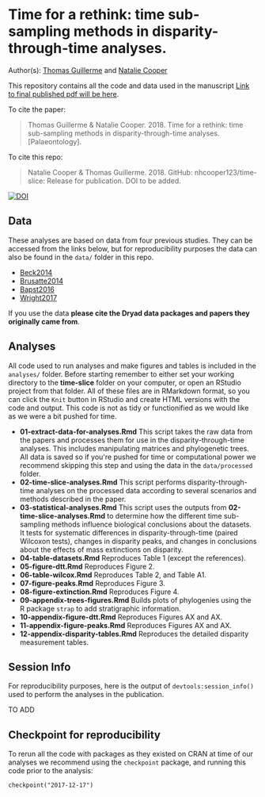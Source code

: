 # Time for a rethink: time sub-sampling methods in disparity-through-time analyses.
Author(s): [Thomas Guillerme](https://github/TGuillerme) and [Natalie Cooper](mailto:natalie.cooper.@nhm.ac.uk)  

This repository contains all the code and data used in the manuscript [Link to final published pdf will be here]().

To cite the paper: 
> Thomas Guillerme \& Natalie Cooper. 2018. Time for a rethink: time sub-sampling
methods in disparity-through-time analyses. [Palaeontology].

To cite this repo: 
> Natalie Cooper \& Thomas Guillerme. 2018. GitHub: nhcooper123/time-slice: Release for publication. DOI to be added.

[![DOI](https://zenodo.org/badge/98415211.svg)]()

## Data
These analyses are based on data from four previous studies. 
They can be accessed from the links below, but for reproducibility purposes the data can also be found in the `data/` folder in this repo.

* [Beck2014](http://rspb.royalsocietypublishing.org/content/281/1793/20141278)
* [Brusatte2014](http://datadryad.org/resource/doi:10.5061/dryad.84t75) 
* [Bapst2016](http://datadryad.org/resource/doi:10.5061/dryad.n2g80) 
* [Wright2017](http://datadryad.org/resource/doi:10.5061/dryad.6hb7j) 

If you use the data **please cite the Dryad data packages and papers they originally came from**.

## Analyses
All code used to run analyses and make figures and tables is included in the `analyses/` folder. Before starting remember to either set your working directory to the **time-slice** folder on your computer, or open an RStudio project from that folder. 
All of these files are in RMarkdown format, so you can click the `Knit` button in RStudio and create HTML versions with the code and output.
This code is not as tidy or functionified as we would like as we were a bit pushed for time.

* **01-extract-data-for-analyses.Rmd** This script takes the raw data from the papers and processes them for use in the disparity-through-time analyses. This includes manipulating matrices and phylogenetic trees. All data is saved so if you're pushed for time or computational power we recommend skipping this step and using the data in the `data/processed` folder.
* **02-time-slice-analyses.Rmd** This script performs disparity-through-time analyses on the processed data according to several scenarios and methods described in the paper.
* **03-statistical-analyses.Rmd** This script uses the outputs from **02-time-slice-analyses.Rmd** to determine how the different time sub-sampling methods influence biological conclusions about the datasets. It tests for systematic differences in disparity-through-time (paired Wilcoxon tests), changes in disparity peaks, and changes in conclusions about the effects of mass extinctions on disparity.
* **04-table-datasets.Rmd** Reproduces Table 1 (except the references).
* **05-figure-dtt.Rmd** Reproduces Figure 2.
* **06-table-wilcox.Rmd** Reproduces Table 2, and Table A1. 
* **07-figure-peaks.Rmd** Reproduces Figure 3.
* **08-figure-extinction.Rmd** Reproduces Figure 4.
* **09-appendix-trees-figures.Rmd** Builds plots of phylogenies using the R package `strap` to add stratigraphic information.
* **10-appendix-figure-dtt.Rmd** Reproduces Figures AX and AX.
* **11-appendix-figure-peaks.Rmd** Reproduces Figures AX and AX.
* **12-appendix-disparity-tables.Rmd** Reproduces the detailed disparity measurement tables.

## Session Info
For reproducibility purposes, here is the output of `devtools:session_info()` used to perform the analyses in the publication.

TO ADD

## Checkpoint for reproducibility
To rerun all the code with packages as they existed on CRAN at time of our analyses we recommend using the `checkpoint` package, and running this code prior to the analysis:

```{r}
checkpoint("2017-12-17")
```